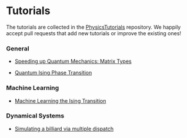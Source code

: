 # Tutorials

The tutorials are collected in the [PhysicsTutorials](https://github.com/JuliaPhysics/PhysicsTutorials) repository. We happily accept pull requests that add new tutorials or improve the existing ones!

### General

* [Speeding up Quantum Mechanics: Matrix Types](https://juliaphysics.github.io/PhysicsTutorials.jl/tutorials/general/matrix_types/matrix_types.html)

* [Quantum Ising Phase Transition](https://juliaphysics.github.io/PhysicsTutorials.jl/tutorials/general/quantum_ising/quantum_ising.html)

### Machine Learning

* [Machine Learning the Ising Transition](https://juliaphysics.github.io/PhysicsTutorials.jl/tutorials/machine_learning/ml_ising/ml_ising.html)

### Dynamical Systems

* [Simulating a billiard via multiple dispatch](https://nbviewer.jupyter.org/github/JuliaDynamics/JuliaDynamics/blob/master/tutorials/Billiards%20Example/billiards_example.ipynb)

